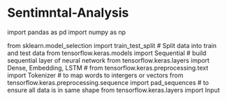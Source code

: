 # Sentimntal-Analysis


import pandas as pd
import numpy as np

from sklearn.model_selection import train_test_split                # Split data into train and test data
from tensorflow.keras.models import Sequential                      # build sequential layer of neural network
from tensorflow.keras.layers import Dense, Embedding, LSTM          # 
from tensorflow.keras.preprocessing.text import Tokenizer           # to map words to intergers or vectors
from tensorflow.keras.preprocessing.sequence import pad_sequences   # to ensure all data is in same shape
from tensorflow.keras.layers import Input


















